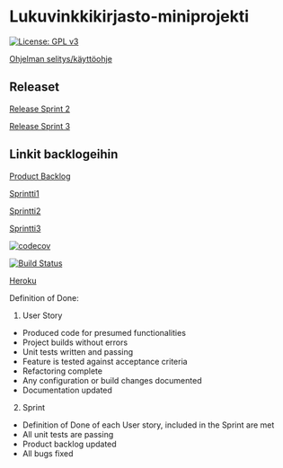 # Lukuvinkkikirjasto-miniprojekti

[![License: GPL v3](https://img.shields.io/badge/License-GPL%20v3-blue.svg)](https://github.com/karoliinaemilia/Lukuvinkkikirjasto-miniprojekti/blob/master/LICENSE)

[Ohjelman selitys/käyttöohje](https://github.com/karoliinaemilia/Lukuvinkkikirjasto-miniprojekti/blob/master/Kaytto-ohje.md)

## Releaset

[Release Sprint 2](https://github.com/karoliinaemilia/Lukuvinkkikirjasto-miniprojekti/releases/tag/sprintti2)

[Release Sprint 3](https://github.com/karoliinaemilia/Lukuvinkkikirjasto-miniprojekti/releases/tag/sprint3)

## Linkit backlogeihin

[Product Backlog](https://docs.google.com/spreadsheets/d/1Aro0I-WY7YCHkPSGKGB8r2TdpK9SfSF0zFdTCQ5nMlM/edit#gid=0)

[Sprintti1](https://docs.google.com/spreadsheets/d/1Aro0I-WY7YCHkPSGKGB8r2TdpK9SfSF0zFdTCQ5nMlM/edit#gid=1931689956)

[Sprintti2](https://docs.google.com/spreadsheets/d/1Aro0I-WY7YCHkPSGKGB8r2TdpK9SfSF0zFdTCQ5nMlM/edit#gid=924703174)

[Sprintti3](https://docs.google.com/spreadsheets/d/1Aro0I-WY7YCHkPSGKGB8r2TdpK9SfSF0zFdTCQ5nMlM/edit#gid=1702940277)

[![codecov](https://codecov.io/gh/karoliinaemilia/Lukuvinkkikirjasto-miniprojekti/branch/master/graph/badge.svg)](https://codecov.io/gh/karoliinaemilia/Lukuvinkkikirjasto-miniprojekti)

[![Build Status](https://travis-ci.org/karoliinaemilia/Lukuvinkkikirjasto-miniprojekti.svg?branch=master)](https://travis-ci.org/karoliinaemilia/Lukuvinkkikirjasto-miniprojekti)

[Heroku](https://lukuvinkkikirjasto.herokuapp.com/)


Definition of Done:

1. User Story

- Produced code for presumed functionalities
- Project builds without errors
- Unit tests written and passing
- Feature is tested against acceptance criteria
- Refactoring complete
- Any configuration or build changes documented
- Documentation updated

2. Sprint

- Definition of Done of each User story, included in the Sprint are met
- All unit tests are passing
- Product backlog updated
- All bugs fixed
